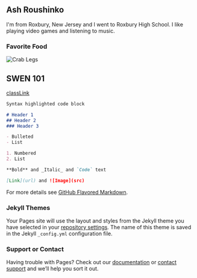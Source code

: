 ## Ash Roushinko

I'm from Roxbury, New Jersey and I went to Roxbury High School. I like playing video games and listening to music. 

### Favorite Food
![Crab Legs](/crab.jpg)


## SWEN 101
[classLink](http://www.se.rit.edu/~swen-101/00/index.html)
```markdown
Syntax highlighted code block

# Header 1
## Header 2
### Header 3

- Bulleted
- List

1. Numbered
2. List

**Bold** and _Italic_ and `Code` text

[Link](url) and ![Image](src)
```

For more details see [GitHub Flavored Markdown](https://guides.github.com/features/mastering-markdown/).

### Jekyll Themes

Your Pages site will use the layout and styles from the Jekyll theme you have selected in your [repository settings](https://github.com/car3591/car3591.github.io/settings/pages). The name of this theme is saved in the Jekyll `_config.yml` configuration file.

### Support or Contact

Having trouble with Pages? Check out our [documentation](https://docs.github.com/categories/github-pages-basics/) or [contact support](https://support.github.com/contact) and we’ll help you sort it out.
